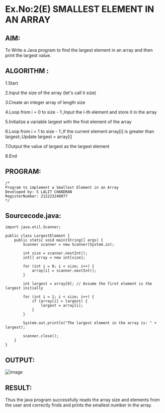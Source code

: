# Ex.No:2(E)  SMALLEST ELEMENT IN AN ARRAY

## AIM:
To Write a Java program to find the largest element in an array and then print the largest value. 
## ALGORITHM :
1.Start

2.Input the size of the array (let's call it size)

3.Create an integer array of length size

4.Loop from i = 0 to size - 1:,Input the i-th element and store it in the array

5.Initialize a variable largest with the first element of the array

6.Loop from i = 1 to size - 1:,If the current element array[i] is greater than largest:,Update largest = array[i]

7.Output the value of largest as the largest element

8.End
	

## PROGRAM:
 ```
/*
Program to implement a Smallest Element in an Array
Developed by: S LALIT CHANDRAN
RegisterNumber: 212223240077
*/
```

## Sourcecode.java:

```
import java.util.Scanner;

public class LargestElement {
    public static void main(String[] args) {
        Scanner scanner = new Scanner(System.in);

        int size = scanner.nextInt();
        int[] array = new int[size];

        for (int i = 0; i < size; i++) {
            array[i] = scanner.nextInt();
        }

        int largest = array[0]; // Assume the first element is the largest initially

        for (int i = 1; i < size; i++) {
            if (array[i] > largest) {
                largest = array[i];
            }
        }

        System.out.println("The largest element in the array is: " + largest);

        scanner.close();
    }
}
```





## OUTPUT:

![image](https://github.com/user-attachments/assets/87908cbe-caef-4359-951a-178115c6dbdc)


## RESULT:
Thus the java program successfully reads the array size and elements from the user and correctly finds and prints the smallest number in the array.




